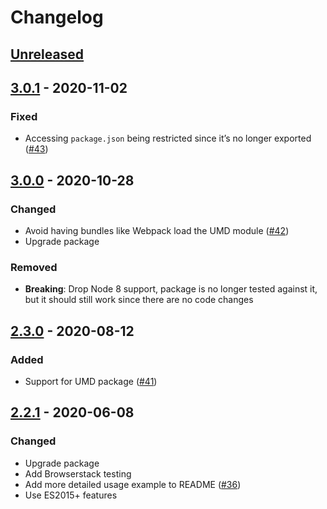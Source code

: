 # Changelog

## [Unreleased][]

## [3.0.1][] - 2020-11-02

### Fixed

-   Accessing `package.json` being restricted since it’s no longer exported
    ([#43](https://github.com/niksy/throttle-debounce/pull/43))

## [3.0.0][] - 2020-10-28

### Changed

-   Avoid having bundles like Webpack load the UMD module
    ([#42](https://github.com/niksy/throttle-debounce/pull/42))
-   Upgrade package

### Removed

-   **Breaking**: Drop Node 8 support, package is no longer tested against it,
    but it should still work since there are no code changes

## [2.3.0][] - 2020-08-12

### Added

-   Support for UMD package
    ([#41](https://github.com/niksy/throttle-debounce/pull/41))

## [2.2.1][] - 2020-06-08

### Changed

-   Upgrade package
-   Add Browserstack testing
-   Add more detailed usage example to README
    ([#36](https://github.com/niksy/throttle-debounce/pull/36))
-   Use ES2015+ features

[2.2.1]: https://github.com/niksy/throttle-debounce/tree/v2.2.1
[2.3.0]: https://github.com/niksy/throttle-debounce/tree/v2.3.0
[unreleased]: https://github.com/niksy/throttle-debounce/compare/v2.3.0...HEAD
[unreleased]: https://github.com/niksy/throttle-debounce/compare/v3.0.0...HEAD
[3.0.0]: https://github.com/niksy/throttle-debounce/tree/v3.0.0
[unreleased]: https://github.com/niksy/throttle-debounce/compare/v3.0.1...HEAD
[3.0.1]: https://github.com/niksy/throttle-debounce/tree/v3.0.1
